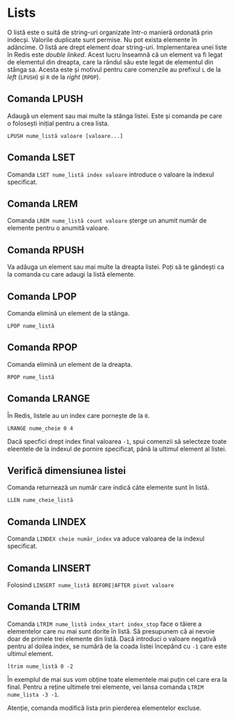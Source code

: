 # Lists

O listă este o suită de string-uri organizate într-o manieră ordonată prin indecși. Valorile duplicate sunt permise. Nu pot exista elemente în adâncime. O listă are drept element doar string-uri. Implementarea unei liste în Redis este *double linked*. Acest lucru înseamnă că un element va fi legat de elementul din dreapta, care la rândul său este legat de elementul din stânga sa. Acesta este și motivul pentru care comenzile au prefixul `L` de la *left* (`LPUSH`) și `R` de la *right* (`RPOP`).

## Comanda LPUSH

Adaugă un element sau mai multe la stânga listei. Este și comanda pe care o folosești inițial pentru a crea lista.

```text
LPUSH nume_listă valoare [valoare...]
```

## Comanda LSET

Comanda `LSET nume_listă index valoare` introduce o valoare la indexul specificat.

## Comanda LREM

Comanda `LREM nume_listă count valoare` șterge un anumit număr de elemente pentru o anumită valoare.

## Comanda RPUSH

Va adăuga un element sau mai multe la dreapta listei. Poți să te gândești ca la comanda cu care adaugi la listă elemente.

## Comanda LPOP

Comanda elimină un element de la stânga.

```text
LPOP nume_listă
```

## Comanda RPOP

Comanda elimină un element de la dreapta.

```text
RPOP nume_listă
```

## Comanda LRANGE

În Redis, listele au un index care pornește de la `0`.

```text
LRANGE nume_cheie 0 4
```

Dacă specfici drept index final valoarea `-1`, spui comenzii să selecteze toate eleentele de la indexul de pornire specificat, până la ultimul element al listei.

## Verifică dimensiunea listei

Comanda returnează un număr care indică câte elemente sunt în listă.

```text
LLEN nume_cheie_listă
```

## Comanda LINDEX

Comanda `LINDEX cheie număr_index` va aduce valoarea de la indexul specificat.

## Comanda LINSERT

Folosind `LINSERT nume_listă BEFORE|AFTER pivot valoare`

## Comanda LTRIM

Comanda `LTRIM nume_listă index_start index_stop` face o tăiere a elementelor care nu mai sunt dorite în listă. Să presupunem că ai nevoie doar de primele trei elemente din listă. Dacă introduci o valoare negativă pentru al doilea index, se numără de la coada listei începând cu `-1` care este ultimul element.

```text
ltrim nume_listă 0 -2
```

În exemplul de mai sus vom obține toate elementele mai puțin cel care era la final. Pentru a reține ultimele trei elemente, vei lansa comanda `LTRIM nume_lista -3 -1`.

Atenție, comanda modifică lista prin pierderea elementelor excluse.
